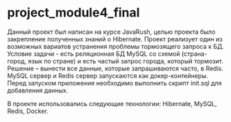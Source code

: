 # project_module4_final
Данный проект был написан на курсе JavaRush, целью проекта было закрепление полученных знаний о Hibernate. Проект реализует один из возможных вариатов устранения проблемы тормозящего запроса к БД.  
Условие задачи - есть реляционная БД MySQL со схемой (страна-город, язык по стране) и есть частый запрос города, который тормозит. 
Решение – вынести все данные, которые запрашиваются часто, в Redis.
MySQL сервер и Redis сервер запускаются как докер-контейнеры. Перед запуском приложения необходимо выполнить скрипт init.sql для добавления данных.

В проекте использовались следующие технологии: Hibernate, MySQL, Redis, Docker.

